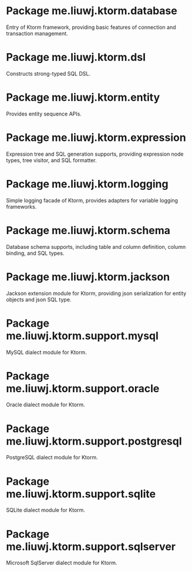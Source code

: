
# Package me.liuwj.ktorm.database

Entry of Ktorm framework, providing basic features of connection and transaction management.

# Package me.liuwj.ktorm.dsl

Constructs strong-typed SQL DSL.

# Package me.liuwj.ktorm.entity

Provides entity sequence APIs.

# Package me.liuwj.ktorm.expression

Expression tree and SQL generation supports, providing expression node types, tree visitor, and SQL formatter.

# Package me.liuwj.ktorm.logging

Simple logging facade of Ktorm, provides adapters for variable logging frameworks.

# Package me.liuwj.ktorm.schema

Database schema supports, including table and column definition, column binding, and SQL types.

# Package me.liuwj.ktorm.jackson

Jackson extension module for Ktorm, providing json serialization for entity objects and json SQL type.

# Package me.liuwj.ktorm.support.mysql

MySQL dialect module for Ktorm.

# Package me.liuwj.ktorm.support.oracle

Oracle dialect module for Ktorm.

# Package me.liuwj.ktorm.support.postgresql

PostgreSQL dialect module for Ktorm.

# Package me.liuwj.ktorm.support.sqlite

SQLite dialect module for Ktorm.

# Package me.liuwj.ktorm.support.sqlserver

Microsoft SqlServer dialect module for Ktorm.
